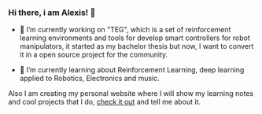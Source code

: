 ### Hi there, i am Alexis! 👋

- 🔭 I’m currently working on "TEG", which is a set of reinforcement learning environments and tools for develop smart controllers for robot manipulators, it started as my bachelor thesis but now, I want to convert it in a open source project for the community. 

- 🌱 I’m currently learning about Reinforcement Learning, deep learning applied to Robotics, Electronics and music.

Also I am creating my personal website where I will show my learning notes and cool projects that I do, <a href="https://alexfm101.github.io/"> check it out</a> and tell me about it. 



<!--
**Alexfm101/Alexfm101** is a ✨ _special_ ✨ repository because its `README.md` (this file) appears on your GitHub profile.

Here are some ideas to get you started:

- 🔭 I’m currently working on ...
- 🌱 I’m currently learning ...
- 👯 I’m looking to collaborate on ...
- 🤔 I’m looking for help with ...
- 💬 Ask me about ...
- 📫 How to reach me: ...
- 😄 Pronouns: ...
- ⚡ Fun fact: ...
-->
